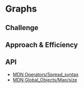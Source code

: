# Graphs
<!-- Short summary or background information -->

## Challenge
<!-- Description of the challenge -->

## Approach & Efficiency
<!-- What approach did you take? Why? What is the Big O space/time for this approach? -->

## API
<!-- Description of each method publicly available in your Graph -->



- [MDN Operators/Spread_syntax](https://developer.mozilla.org/en-US/docs/Web/JavaScript/Reference/Operators/Spread_syntax)
- [MDN Global_Objects/Map/size](https://developer.mozilla.org/en-US/docs/Web/JavaScript/Reference/Global_Objects/Map/size)